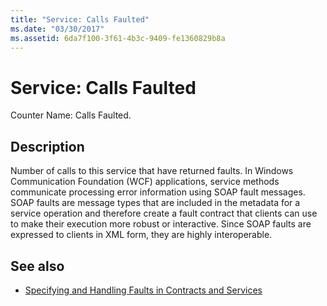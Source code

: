 ```yaml
---
title: "Service: Calls Faulted"
ms.date: "03/30/2017"
ms.assetid: 6da7f100-3f61-4b3c-9409-fe1360829b8a
---
```

# Service: Calls Faulted
Counter Name: Calls Faulted.  
  
## Description  
 Number of calls to this service that have returned faults. In Windows Communication Foundation (WCF) applications, service methods communicate processing error information using SOAP fault messages. SOAP faults are message types that are included in the metadata for a service operation and therefore create a fault contract that clients can use to make their execution more robust or interactive. Since SOAP faults are expressed to clients in XML form, they are highly interoperable.  
  
## See also
- [Specifying and Handling Faults in Contracts and Services](../../../../../docs/framework/wcf/specifying-and-handling-faults-in-contracts-and-services.md)

